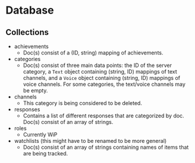 # Database

## Collections

- achievements
  - Doc(s) consist of a (ID, string) mapping of achievements.
- categories
  - Doc(s) consist of three main data points: the ID of the server category, a `Text` object containing (string, ID) mappings of text channels, and a `Voice` object containing (string, ID) mappings of voice channels. For some categories, the text/voice channels may be empty.
- channels
  - This category is being considered to be deleted.
- responses
  - Contains a list of different responses that are categorized by doc. Doc(s) consist of an array of strings.
- roles
  - Currently WiP
- watchlists (this might have to be renamed to be more general)
  - Doc(s) consist of an array of strings containing names of items that are being tracked.